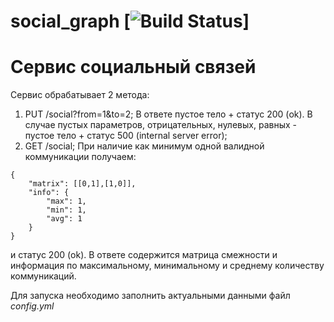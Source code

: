 # social_graph [![Build Status](https://github.com/alekstet/social_graph/actions/workflows/easyjson.yml/badge.svg)]

# Сервис социальный связей

Сервис обрабатывает 2 метода:
1. PUT /social?from=1&to=2; В ответе пустое тело + статус 200 (ok). В случае пустых параметров, отрицательных, нулевых, равных - пустое тело + статус 500 (internal server error);
2. GET /social;  При наличие как минимум одной валидной коммуникации получаем:
```
{
    "matrix": [[0,1],[1,0]],
    "info": {
        "max": 1,
        "min": 1,
        "avg": 1
    }
}
```
и статус 200 (ok). В ответе содержится матрица смежности и информация по максимальному, минимальному и среднему количеству коммуникаций.

Для запуска необходимо заполнить актуальными данными файл _config.yml_



